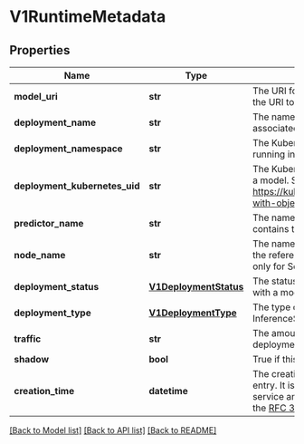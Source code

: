 # V1RuntimeMetadata

## Properties
Name | Type | Description | Notes
------------ | ------------- | ------------- | -------------
**model_uri** | **str** | The URI for the storage bucket containing the model, or the URI to the docker image for custom models. | [optional] 
**deployment_name** | **str** | The name of the Kubernetes deployment that is associated with a model. | [optional] 
**deployment_namespace** | **str** | The Kubernetes namespace in which this deployment is running in. | [optional] 
**deployment_kubernetes_uid** | **str** | The Kubernetes UID of the deployment associated with a model. See https://kubernetes.io/docs/concepts/overview/working-with-objects/names/#uids for details | [optional] 
**predictor_name** | **str** | The name of the predictor inside the deployment that contains the referenced model. | [optional] 
**node_name** | **str** | The name of the node inside the predictor that contains the referenced model. This is relevant and populated only for SeldonDeployment deployment types. | [optional] 
**deployment_status** | [**V1DeploymentStatus**](V1DeploymentStatus.md) | The status of the Kubernetes deployment associated with a model. | [optional] 
**deployment_type** | [**V1DeploymentType**](V1DeploymentType.md) | The type of deployment - either SeldonDeployment or InferenceService. | [optional] 
**traffic** | **str** | The amount of traffic server by this model in the deployment. | [optional] 
**shadow** | **bool** | True if this model is a shadow in the deployment. | [optional] 
**creation_time** | **datetime** | The creation timestamp for the runtime model metadata entry. It is automatically created by the Metadata service and cannot be modified. The timestamp is using the [RFC 3339](https://www.ietf.org/rfc/rfc3339.txt) format/ | [optional] 

[[Back to Model list]](../README.md#documentation-for-models) [[Back to API list]](../README.md#documentation-for-api-endpoints) [[Back to README]](../README.md)


